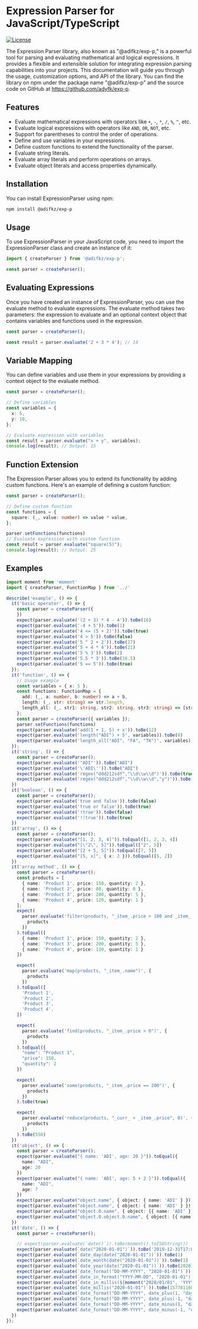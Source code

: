 # Expression Parser for JavaScript/TypeScript

[![License](https://img.shields.io/badge/License-MIT-blue.svg)](LICENSE)

The Expression Parser library, also known as "@adifkz/exp-p," is a powerful tool for parsing and evaluating mathematical and logical expressions. It provides a flexible and extensible solution for integrating expression parsing capabilities into your projects. This documentation will guide you through the usage, customization options, and API of the library. You can find the library on npm under the package name "@adifkz/exp-p" and the source code on GitHub at https://github.com/adyfk/exp-p.

## Features

- Evaluate mathematical expressions with operators like `+`, `-`, `*`, `/`, `%`, `^`, etc.
- Evaluate logical expressions with operators like `AND`, `OR`, `NOT`, etc.
- Support for parentheses to control the order of operations.
- Define and use variables in your expressions.
- Define custom functions to extend the functionality of the parser.
- Evaluate string literals.
- Evaluate array literals and perform operations on arrays.
- Evaluate object literals and access properties dynamically.

## Installation

You can install ExpressionParser using npm:

```bash
npm install @adifkz/exp-p
```

## Usage
To use ExpressionParser in your JavaScript code, you need to import the ExpressionParser class and create an instance of it:

```typescript
import { createParser } from '@adifkz/exp-p';

const parser = createParser();
```

## Evaluating Expressions
Once you have created an instance of ExpressionParser, you can use the evaluate method to evaluate expressions. The evaluate method takes two parameters: the expression to evaluate and an optional context object that contains variables and functions used in the expression.

```typescript
const parser = createParser();

const result = parser.evaluate('2 + 3 * 4'); // 14
```

## Variable Mapping
You can define variables and use them in your expressions by providing a context object to the evaluate method.

```typescript
const parser = createParser();

// Define variables
const variables = {
  x: 5,
  y: 10,
};

// Evaluate expression with variables
const result = parser.evaluate("x + y", variables);
console.log(result); // Output: 15
```

## Function Extension
The Expression Parser allows you to extend its functionality by adding custom functions. Here's an example of defining a custom function:

```typescript
const parser = createParser();

// Define custom function
const functions = {
  square: (_, value: number) => value * value,
};

parser.setFunctions(functions)
// Evaluate expression with custom function
const result = parser.evaluate("square(5)");
console.log(result); // Output: 25
```

## Examples

```typescript
import moment from 'moment'
import { createParser, FunctionMap } from '../'

describe('example', () => {
  it('basic operator', () => {
    const parser = createParser({
    })
    expect(parser.evaluate('(2 + 3) * 4 - 4')).toBe(16)
    expect(parser.evaluate('-4 + 5')).toBe(1)
    expect(parser.evaluate('4 <= (5 + 2)')).toBe(true)
    expect(parser.evaluate('4 > 5')).toBe(false)
    expect(parser.evaluate('5 ^ 2 + 2')).toBe(27)
    expect(parser.evaluate('5 + 4 * 4')).toBe(21)
    expect(parser.evaluate('5 % 3')).toBe(2)
    expect(parser.evaluate('5.5 * 3')).toBe(16.5)
    expect(parser.evaluate('5 == 5')).toBe(true)
  });
  it('function', () => {
    // Usage example
    const variables = { x: 5 };
    const functions: FunctionMap = {
      add: (_, a: number, b: number) => a + b,
      length: (_, str: string) => str.length,
      length_all: (_, str1: string, str2: string, str3: string) => [str1.length, str2.length, str3.length],
    };
    const parser = createParser({ variables });
    parser.setFunctions(functions)
    expect(parser.evaluate('add(1 + 1, 5) + x')).toBe(12)
    expect(parser.evaluate('length("ADI") + 5', variables)).toBe(8)
    expect(parser.evaluate('length_all("ADI", "FA", "TK")', variables)).toEqual([3, 2, 2])
  });
  it('string', () => {
    const parser = createParser();
    expect(parser.evaluate('"ADI"')).toBe("ADI")
    expect(parser.evaluate('\'ADI\'')).toBe("ADI")
    expect(parser.evaluate('regex("ddd212sdf","\\d\\w\\d")')).toBe(true)
    expect(parser.evaluate('regex("ddd212sdf","\\d\\w\\d","y")')).toBe(false)
  })
  it('boolean', () => {
    const parser = createParser();
    expect(parser.evaluate('true and false')).toBe(false)
    expect(parser.evaluate('true or false')).toBe(true)
    expect(parser.evaluate('!true')).toBe(false)
    expect(parser.evaluate('!!true')).toBe(true)
  })
  it('array', () => {
    const parser = createParser();
    expect(parser.evaluate("[1, 2, 3, 4]")).toEqual([1, 2, 3, 4])
    expect(parser.evaluate("[\"2\", 5]")).toEqual(["2", 5])
    expect(parser.evaluate("[2 + 5, 5]")).toEqual([7, 5])
    expect(parser.evaluate("[5, x]", { x: 2 })).toEqual([5, 2])
  })
  it('array method', () => {
    const parser = createParser();
    const products = [
      { name: 'Product 1', price: 150, quantity: 2 },
      { name: 'Product 2', price: 80, quantity: 0 },
      { name: 'Product 3', price: 200, quantity: 5 },
      { name: 'Product 4', price: 120, quantity: 1 }
    ];
    expect(
      parser.evaluate('filter(products, "_item_.price > 100 and _item_.quantity > 0")', {
        products
      })
    ).toEqual([
      { name: 'Product 1', price: 150, quantity: 2 },
      { name: 'Product 3', price: 200, quantity: 5 },
      { name: 'Product 4', price: 120, quantity: 1 }
    ])

    expect(
      parser.evaluate('map(products, "_item_.name")', {
        products
      })
    ).toEqual([
      'Product 1',
      'Product 2',
      'Product 3',
      'Product 4',
    ])

    expect(
      parser.evaluate('find(products, "_item_.price > 0")', {
        products
      })
    ).toEqual({
      "name": "Product 1",
      "price": 150,
      "quantity": 2
    })

    expect(
      parser.evaluate('some(products, "_item_.price == 200")', {
        products
      })
    ).toBe(true)

    expect(
      parser.evaluate('reduce(products, "_curr_ + _item_.price", 0)', {
        products
      })
    ).toBe(550)
  })
  it('object', () => {
    const parser = createParser();
    expect(parser.evaluate("{ name: 'ADI', age: 20 }")).toEqual({
      name: "ADI",
      age: 20
    })
    expect(parser.evaluate("{ name: 'ADI', age: 5 + 2 }")).toEqual({
      name: "ADI",
      age: 7
    })
    expect(parser.evaluate("object.name", { object: { name: 'ADI' } })).toEqual('ADI')
    expect(parser.evaluate("object.name", { object: { name: 'ADI' } })).toEqual('ADI')
    expect(parser.evaluate("object.0.name", { object: [{ name: 'ADI' }] })).toEqual('ADI')
    expect(parser.evaluate("object.0.object.0.name", { object: [{ name: 'ADI', object: [{ name: "ADI" }] }] })).toEqual('ADI')
  })
  it('date', () => {
    const parser = createParser();

    // expect(parser.evaluate(`date()`)).toBe(moment().toISOString())
    expect(parser.evaluate(`date("2020-01-01")`)).toBe('2019-12-31T17:00:00.000Z')
    expect(parser.evaluate(`date_day(date("2020-01-01"))`)).toBe(1)
    expect(parser.evaluate(`date_month(date("2020-01-01"))`)).toBe(1)
    expect(parser.evaluate(`date_year(date("2020-01-01"))`)).toBe(2020)
    expect(parser.evaluate(`date_format("DD-MM-YYYY", "2020-01-01")`)).toBe("01-01-2020")
    expect(parser.evaluate(`date_in_format("YYYY-MM-DD", "2020-01-01")`)).toBe('2019-12-31T17:00:00.000Z')
    expect(parser.evaluate(`date_in_millis(${moment("2020/01/01", 'YYYY/MM/DD').valueOf()})`)).toBe('2019-12-31T17:00:00.000Z')
    expect(parser.evaluate(`date_millis("2020-01-01")`)).toBe(1577811600000)
    expect(parser.evaluate(`date_format("DD-MM-YYYY", date_plus(1, "day", "2020-01-05"))`)).toBe("06-01-2020")
    expect(parser.evaluate(`date_format("DD-MM-YYYY", date_plus(-1, "day", "2020-01-05"))`)).toBe("04-01-2020")
    expect(parser.evaluate(`date_format("DD-MM-YYYY", date_minus(1, "day", "2020-01-05"))`)).toBe("04-01-2020")
    expect(parser.evaluate(`date_format("DD-MM-YYYY", date_minus(-1, "day", "2020-01-05"))`)).toBe("06-01-2020")
  })
});
```